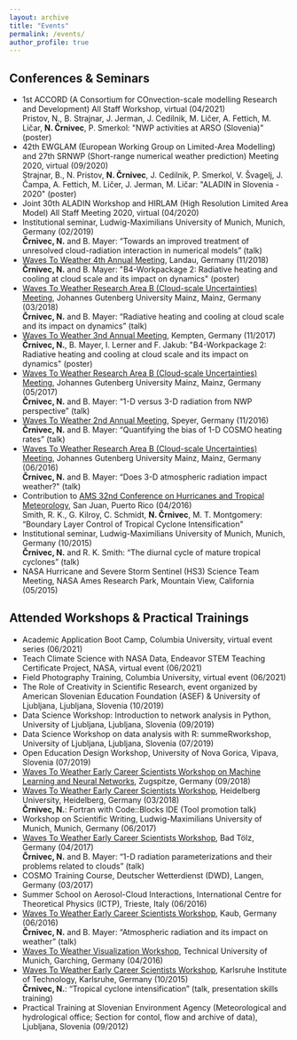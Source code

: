 ```yaml
---
layout: archive
title: "Events"
permalink: /events/
author_profile: true
---
```


## Conferences & Seminars
* 1st ACCORD (A Consortium for COnvection-scale modelling Research and Development) All Staff Workshop, virtual (04/2021)<br/>
Pristov, N., B. Strajnar, J. Jerman, J. Cedilnik, M. Ličer, A. Fettich, M. Ličar, **N. Črnivec**, P. Smerkol: "NWP activities at ARSO (Slovenia)" (poster)
* 42th EWGLAM (European Working Group on Limited-Area Modelling) and 27th SRNWP (Short-range numerical weather prediction) Meeting 2020, virtual (09/2020)<br/>
Strajnar, B., N. Pristov, **N. Črnivec**, J. Cedilnik, P. Smerkol, V. Švagelj, J. Čampa, A. Fettich, M. Ličer, J. Jerman, M. Ličar: "ALADIN in Slovenia - 2020" (poster)
* Joint 30th ALADIN Workshop and HIRLAM (High Resolution Limited Area Model) All Staff Meeting 2020, virtual (04/2020)
* Institutional seminar, Ludwig-Maximilians University of Munich, Munich, Germany (02/2019)<br/>**Črnivec, N.** and B. Mayer: “Towards an improved treatment of unresolved cloud-radiation interaction in numerical models” (talk)
* [Waves To Weather 4th Annual Meeting](https://w2w.meteo.physik.uni-muenchen.de/meetings/4th-annual-meeting-nov18/index.html), Landau, Germany (11/2018)<br/>**Črnivec, N.** and B. Mayer: "B4-Workpackage 2: Radiative heating and cooling at cloud scale and its impact on dynamics" (poster)
* [Waves To Weather Research Area B (Cloud-scale Uncertainties) Meeting](https://w2w.meteo.physik.uni-muenchen.de/meetings/rab-meeting-mar2018/index.html), Johannes Gutenberg University Mainz, Mainz, Germany (03/2018)<br/>**Črnivec, N.** and B. Mayer: “Radiative heating and cooling at cloud scale and its impact on dynamics” (talk)
* [Waves To Weather 3nd Annual Meeting](https://w2w.meteo.physik.uni-muenchen.de/meetings/3rd-annual-meeting2017/index.html), Kempten, Germany (11/2017)<br/>**Črnivec, N.**, B. Mayer, I. Lerner and F. Jakub: "B4-Workpackage 2: Radiative heating and cooling at cloud scale and its impact on dynamics" (poster)
* [Waves To Weather Research Area B (Cloud-scale Uncertainties) Meeting](https://w2w.meteo.physik.uni-muenchen.de/meetings/rab-meeting-2017/rab-grouppicture_2017.jpg), Johannes Gutenberg University Mainz, Mainz, Germany (05/2017)<br/>**Črnivec, N.** and B. Mayer: “1-D versus 3-D radiation from NWP perspective” (talk)
* [Waves To Weather 2nd Annual Meeting](https://w2w.meteo.physik.uni-muenchen.de/meetings/annual_meeting2/index.html), Speyer, Germany (11/2016)<br/>**Črnivec, N.** and B. Mayer: “Quantifying the bias of 1-D COSMO heating rates” (talk)
* [Waves To Weather Research Area B (Cloud-scale Uncertainties) Meeting](https://w2w.meteo.physik.uni-muenchen.de/meetings/ra-b-meeting-jun-2016/index.html), Johannes Gutenberg University Mainz, Mainz, Germany (06/2016)<br/>**Črnivec, N.** and B. Mayer: “Does 3-D atmospheric radiation impact weather?" (talk)
* Contribution to [AMS 32nd Conference on Hurricanes and Tropical Meteorology](https://ams.confex.com/ams/32Hurr/webprogram/32HURRICANES.html), San Juan, Puerto Rico (04/2016)<br/>
Smith, R. K., G. Kilroy, C. Schmidt, **N. Črnivec**, M. T. Montgomery: “Boundary Layer Control of Tropical Cyclone Intensification"
* Institutional seminar, Ludwig-Maximilians University of Munich, Munich, Germany (10/2015)<br/>
**Črnivec, N.** and R. K. Smith: “The diurnal cycle of mature tropical cyclones” (talk)
* NASA Hurricane and Severe Storm Sentinel (HS3) Science Team Meeting, NASA Ames Research Park, Mountain View, California (05/2015)

## Attended Workshops & Practical Trainings
* Academic Application Boot Camp, Columbia University, virtual event series (06/2021)
* Teach Climate Science with NASA Data, Endeavor STEM Teaching Certificate Project, NASA, virtual event (06/2021)
* Field Photography Training, Columbia University, virtual event (06/2021)
* The Role of Creativity in Scientific Research, event organized by American Slovenian Education Foundation (ASEF) & University of Ljubljana, Ljubljana, Slovenia (10/2019)
* Data Science Workshop: Introduction to network analysis in Python, University of Ljubljana, Ljubljana, Slovenia (09/2019)
* Data Science Workshop on data analysis with R: summeRworkshop, University of Ljubljana, Ljubljana, Slovenia (07/2019)
* Open Education Design Workshop, University of Nova Gorica, Vipava, Slovenia (07/2019)
* [Waves To Weather Early Career Scientists Workshop on Machine Learning and Neural Networks](https://www.wavestoweather.de/meetings/workshop_neural_networks_sep18/index.html), Zugspitze, Germany (09/2018)
* [Waves To Weather Early Career Scientists Workshop](https://w2w.meteo.physik.uni-muenchen.de/meetings/ecs-workshop-mar-2018/index.html), Heidelberg University, Heidelberg, Germany (03/2018)<br/>
**Črnivec, N.**: Fortran with Code::Blocks IDE (Tool promotion talk)
* Workshop on Scientific Writing, Ludwig-Maximilians University of Munich, Munich, Germany (06/2017)
* [Waves To Weather Early Career Scientists Workshop](https://w2w.meteo.physik.uni-muenchen.de/meetings/ecs_meeting_april2017/index.html), Bad Tölz, Germany (04/2017)<br/>**Črnivec, N.** and B. Mayer: “1-D radiation parameterizations and their problems related to clouds” (talk)
* COSMO Training Course, Deutscher Wetterdienst (DWD), Langen, Germany (03/2017)
* Summer School on Aerosol-Cloud Interactions, International Centre for Theoretical Physics (ICTP), Trieste, Italy (06/2016)
* [Waves To Weather Early Career Scientists Workshop](https://w2w.meteo.physik.uni-muenchen.de/meetings/ecs-workshop-jun-2016/index.html), Kaub, Germany (06/2016)<br/>**Črnivec, N.** and B. Mayer: “Atmospheric radiation and its impact on weather” (talk)
* [Waves To Weather Visualization Workshop](https://w2w.meteo.physik.uni-muenchen.de/meetings/visualization-workshop2016/index.html), Technical University of Munich, Garching, Germany (04/2016)
* [Waves To Weather Early Career Scientists Workshop](https://w2w.meteo.physik.uni-muenchen.de/meetings/ecs-workshop-dec15/index.html), Karlsruhe Institute of Technology, Karlsruhe, Germany (10/2015)<br/>
**Črnivec, N.**: “Tropical cyclone intensification” (talk, presentation skills training)
* Practical Training at Slovenian Environment Agency (Meteorological and hydrological office; Section for contol, flow and archive of data), Ljubljana, Slovenia (09/2012)
